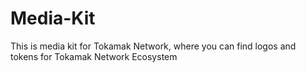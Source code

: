 # Media-Kit
This is media kit for Tokamak Network, where you can find logos and tokens for Tokamak Network Ecosystem
